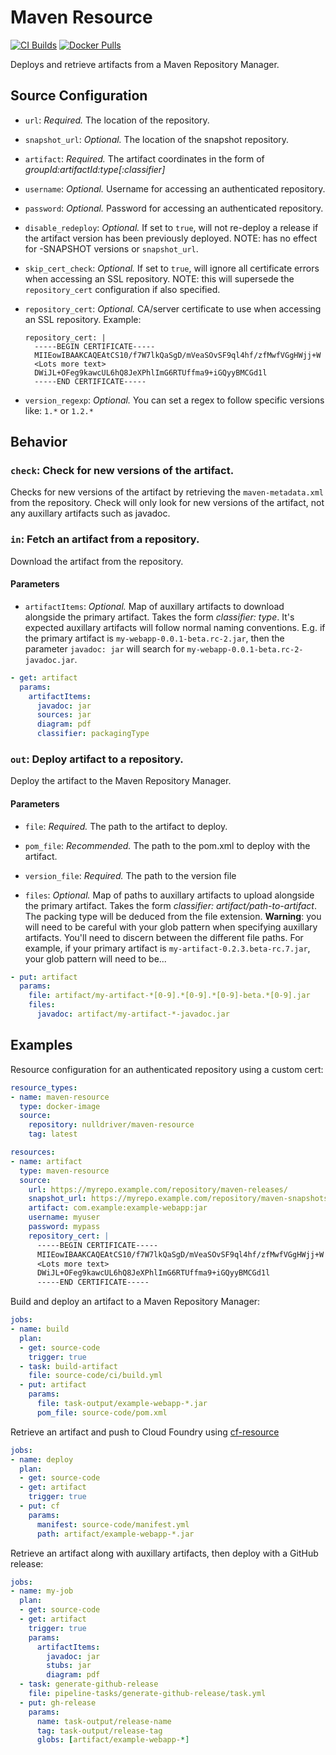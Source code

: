 # Maven Resource

[![CI Builds](https://ci.nulldriver.com/api/v1/teams/resources/pipelines/maven-resource/jobs/test/badge)](https://ci.nulldriver.com/teams/resources/pipelines/maven-resource)
[![Docker Pulls](https://img.shields.io/docker/pulls/nulldriver/maven-resource.svg)](https://hub.docker.com/r/nulldriver/maven-resource/)

Deploys and retrieve artifacts from a Maven Repository Manager.



## Source Configuration

* `url`: *Required.* The location of the repository.

* `snapshot_url`: *Optional.* The location of the snapshot repository.

* `artifact`: *Required.* The artifact coordinates in the form of _groupId:artifactId:type[:classifier]_

* `username`: *Optional.* Username for accessing an authenticated repository.

* `password`: *Optional.* Password for accessing an authenticated repository.

* `disable_redeploy`: *Optional.* If set to `true`, will not re-deploy a release if the artifact version has been previously deployed. NOTE: has no effect for -SNAPSHOT versions or `snapshot_url`.

* `skip_cert_check`: *Optional.* If set to `true`, will ignore all certificate errors when accessing an SSL repository. NOTE: this will supersede the `repository_cert` configuration if also specified.

* `repository_cert`: *Optional.* CA/server certificate to use when accessing an SSL repository.
    Example:
    ```
    repository_cert: |
      -----BEGIN CERTIFICATE-----
      MIIEowIBAAKCAQEAtCS10/f7W7lkQaSgD/mVeaSOvSF9ql4hf/zfMwfVGgHWjj+W
      <Lots more text>
      DWiJL+OFeg9kawcUL6hQ8JeXPhlImG6RTUffma9+iGQyyBMCGd1l
      -----END CERTIFICATE-----
    ```

* `version_regexp`: *Optional.* You can set a regex to follow specific versions like: `1.*` or `1.2.*`

## Behavior

### `check`: Check for new versions of the artifact.

Checks for new versions of the artifact by retrieving the `maven-metadata.xml` from
the repository. Check will only look for new versions of the artifact, not any auxillary artifacts such as javadoc.


### `in`: Fetch an artifact from a repository.

Download the artifact from the repository.

#### Parameters

* `artifactItems`: *Optional.* Map of auxillary artifacts to download alongside the primary artifact. Takes the form _classifier: type_. It's expected auxillary artifacts will follow normal naming conventions. E.g. if the primary artifact is `my-webapp-0.0.1-beta.rc-2.jar`, then the parameter `javadoc: jar` will search for `my-webapp-0.0.1-beta.rc-2-javadoc.jar`.

``` yaml
- get: artifact
  params:
    artifactItems:
      javadoc: jar
      sources: jar
      diagram: pdf
      classifier: packagingType
```


### `out`: Deploy artifact to a repository.

Deploy the artifact to the Maven Repository Manager.

#### Parameters

* `file`: *Required.* The path to the artifact to deploy.

* `pom_file`: *Recommended.* The path to the pom.xml to deploy with the artifact.

* `version_file`: *Required.* The path to the version file

* `files`: *Optional.* Map of paths to auxillary artifacts to upload alongside the primary artifact. Takes the form _classifier: artifact/path-to-artifact_. The packing type will be deduced from the file extension. **Warning**: you will need to be careful with your glob pattern when specifying auxillary artifacts. You'll need to discern between the different file paths. For example, if your primary artifact is `my-artifact-0.2.3.beta-rc.7.jar`, your glob pattern will need to be...

```yaml
- put: artifact
  params:
    file: artifact/my-artifact-*[0-9].*[0-9].*[0-9]-beta.*[0-9].jar
    files:
      javadoc: artifact/my-artifact-*-javadoc.jar
```

## Examples

Resource configuration for an authenticated repository using a custom cert:

``` yaml
resource_types:
- name: maven-resource
  type: docker-image
  source:
    repository: nulldriver/maven-resource
    tag: latest

resources:
- name: artifact
  type: maven-resource
  source:
    url: https://myrepo.example.com/repository/maven-releases/
    snapshot_url: https://myrepo.example.com/repository/maven-snapshots/
    artifact: com.example:example-webapp:jar
    username: myuser
    password: mypass
    repository_cert: |
      -----BEGIN CERTIFICATE-----
      MIIEowIBAAKCAQEAtCS10/f7W7lkQaSgD/mVeaSOvSF9ql4hf/zfMwfVGgHWjj+W
      <Lots more text>
      DWiJL+OFeg9kawcUL6hQ8JeXPhlImG6RTUffma9+iGQyyBMCGd1l
      -----END CERTIFICATE-----
```

Build and deploy an artifact to a Maven Repository Manager:

``` yaml
jobs:
- name: build
  plan:
  - get: source-code
    trigger: true
  - task: build-artifact
    file: source-code/ci/build.yml
  - put: artifact
    params:
      file: task-output/example-webapp-*.jar
      pom_file: source-code/pom.xml
```

Retrieve an artifact and push to Cloud Foundry using [cf-resource](https://github.com/concourse/cf-resource)

``` yaml
jobs:
- name: deploy
  plan:
  - get: source-code
  - get: artifact
    trigger: true
  - put: cf
    params:
      manifest: source-code/manifest.yml
      path: artifact/example-webapp-*.jar
```

Retrieve an artifact along with auxillary artifacts, then deploy with a GitHub release:

``` yaml
jobs:
- name: my-job
  plan:
  - get: source-code
  - get: artifact
    trigger: true
    params:
      artifactItems:
        javadoc: jar
        stubs: jar
        diagram: pdf
  - task: generate-github-release
    file: pipeline-tasks/generate-github-release/task.yml
  - put: gh-release
    params:
      name: task-output/release-name
      tag: task-output/release-tag
      globs: [artifact/example-webapp-*]
```
